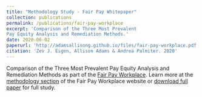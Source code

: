 ```yaml
---
title: "Methodology Study - Fair Pay Whitepaper"
collection: publications
permalink: /publications/fair-pay-workplace
excerpt: 'Comparison of the Three Most Prevalent
Pay Equity Analysis and Remediation Methods.'
date: 2020-06-02
paperurl: 'http://adamsallisong.github.io/files/fair-pay-workplace.pdf'
citation: 'Zev J. Eigen, Allison Adams & Andrea Palmiter. 2020'
---
```

Comparison of the Three Most Prevalent
Pay Equity Analysis and Remediation Methods as part of the [Fair Pay Workplace](https://fairpayworkplace.org/). Learn more at the [methodology section](https://fairpayworkplace.org/methodology/}) of the Fair Pay Workplace website or
<a href="http://adamsallisong.github.io/files/fair-pay-workplace.pdf" target="_blank">download full paper</a> for full study.
